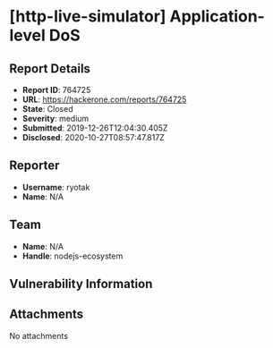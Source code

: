 # [http-live-simulator] Application-level DoS

## Report Details
- **Report ID**: 764725
- **URL**: https://hackerone.com/reports/764725
- **State**: Closed
- **Severity**: medium
- **Submitted**: 2019-12-26T12:04:30.405Z
- **Disclosed**: 2020-10-27T08:57:47.817Z

## Reporter
- **Username**: ryotak
- **Name**: N/A

## Team
- **Name**: N/A
- **Handle**: nodejs-ecosystem

## Vulnerability Information


## Attachments
No attachments
